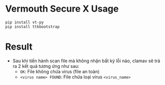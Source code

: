 # Vermouth Secure X Usage

```
pip install vt-py
pip install ttkbootstrap
```

# Result
* Sau khi tiến hành scan file mà không nhận bất kỳ lỗi nào, clamav sẽ trả ra 2 kết quả tương ứng như sau:
  * `OK`: File không chứa virus (file an toàn)
  * `<virus name> FOUND`: File chứa loại virus `<virus_name>`
